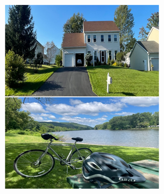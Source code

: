 <img src="House_19Runnel.jpg" alt="Ding home page" width="1200" height="300">

<img src="Ye_bike2.jpg" alt="Ding home page" width="1200" height="300">
